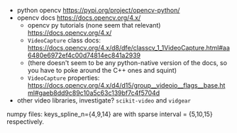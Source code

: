 - python opencv https://pypi.org/project/opencv-python/
- opencv docs https://docs.opencv.org/4.x/
  - opencv py tutorials (none seem that relevant) https://docs.opencv.org/4.x/
  - `VideoCapture` class docs: https://docs.opencv.org/4.x/d8/dfe/classcv_1_1VideoCapture.html#aa6480e6972ef4c00d74814ec841a2939
  - (there doesn't seem to be any python-native version of the docs, so you have to poke around the C++ ones and squint)
  - `VideoCapture` properties: https://docs.opencv.org/4.x/d4/d15/group__videoio__flags__base.html#gaeb8dd9c89c10a5c63c139bf7c4f5704d
- other video libraries, investigate? `scikit-video` and `vidgear`

numpy files:
keys_spline_n={4,9,14} are with sparse interval = {5,10,15} respectively.